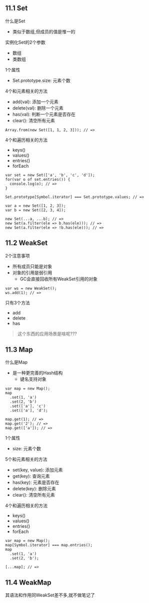 ## 11.1 Set
什么是Set
- 类似于数组,但成员的值是惟一的

实例化Set的2个参数
- 数组
- 类数组

1个属性
- Set.prototype.size: 元素个数

4个和元素相关的方法
- add(val): 添加一个元素
- delete(val): 删除一个元素
- has(val): 判断一个元素是否存在
- clear(): 清空所有元素

```
Array.from(new Set([1, 1, 2, 3])); // =>
```
4个和遍历相关的方法
- keys()
- values()
- entries()
- forEach

```
var set = new Set(['a', 'b', 'c', 'd']);
for(var o of set.entries()) {
  console.log(o); // =>
}

Set.prototype[Symbol.iterator] === Set.prototype.values; // =>
```
```
var a = new Set([1, 2, 3]);
var b = new Set([2, 3, 4]);

new Set(...a, ...b); // =>
new Set(a.filter(ele => b.has(ele))); // =>
new Set(a.filter(ele => !b.has(ele))); // =>
```

## 11.2 WeakSet
2个注意事项
- 所有成员只能是对象
- 对象的引用是弱引用
  - GC会直接回收所有WeakSet引用的对象

```
var ws = new WeakSet();
ws.add(1); // =>
```

只有3个方法
- add
- delete
- has

> 这个东西的应用场景是啥呢???

## 11.3 Map
什么是Map
- 是一种更完善的Hash结构
  - 键名支持对象
  
```
var map = new Map();
map
  .set(1, 'a')
  .set(2, 'b')
  .set(['a'], 'c')
  .set(['a'], 'd');
  
map.get(1); // =>
map.get('2'); // =>
map.get(['a']); // =>
```  
1个属性
- size: 元素个数

5个和元素相关的方法
- set(key, value): 添加元素
- get(key): 查询元素
- has(key): 元素是否存在 
- delete(key): 删除元素
- clear(): 清空所有元素

4个和遍历相关的方法
- keys()
- values()
- entries()
- forEach

```
var map = new Map();
map[Symbol.iterator] === map.entries();
map
  .set(1, 'a')
  .set(2, 'b');

[...map]; // =>
```

## 11.4 WeakMap

其语法和作用同WeakSet差不多,就不做笔记了